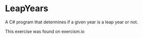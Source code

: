 # LeapYears
A C# program that determines if a given year is a leap year or not.

This exercise was found on exercism.io
